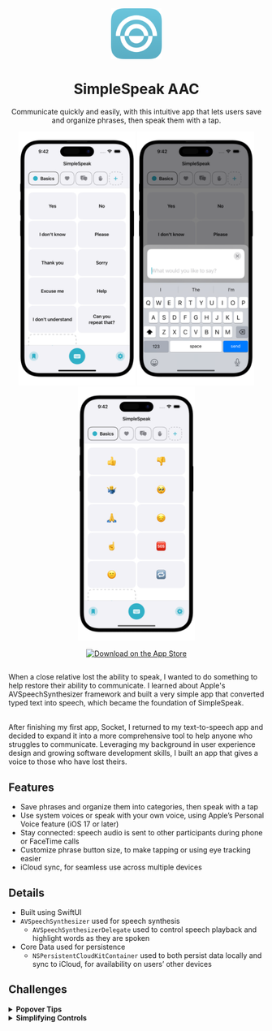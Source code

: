 <div align="center">
  <img src='https://github.com/jus10risner/jus10risner.github.io/blob/main/docs/assets/simplespeak-app-icon.png?raw=true' height='100'>
  <h1>SimpleSpeak AAC</h1>
  <p>Communicate quickly and easily, with this intuitive app that lets users save and organize phrases, then speak them with a tap.</p>

  <img src='https://github.com/jus10risner/jus10risner.github.io/blob/main/docs/assets/simplespeak-site-image1.png?raw=true' height='500'> <img src='https://github.com/jus10risner/jus10risner.github.io/blob/main/docs/assets/simplespeak-site-image2.png?raw=true' height='500'> <img src='https://github.com/jus10risner/jus10risner.github.io/blob/main/docs/assets/simplespeak-site-image3.png?raw=true' height='500'>

  <a href="https://apps.apple.com/app/id6743131751">
    <img src="https://tools.applemediaservices.com/api/badges/download-on-the-app-store/white/en-us?size=250x83&amp;releaseDate=1276560000&h=7e7b68fad19738b5649a1bfb78ff46e9"
          alt="Download on the App Store"/>
  </a>
</div>

## 
When a close relative lost the ability to speak, I wanted to do something to help restore their ability to communicate. I learned about Apple's AVSpeechSynthesizer framework and built a very simple app that converted typed text into speech, which became the foundation of SimpleSpeak.

<br>
After finishing my first app, Socket, I returned to my text-to-speech app and decided to expand it into a more comprehensive tool to help anyone who struggles to communicate. Leveraging my background in user experience design and growing software development skills, I built an app that gives a voice to those who have lost theirs.


## Features

- Save phrases and organize them into categories, then speak with a tap
- Use system voices or speak with your own voice, using Apple’s Personal Voice feature (iOS 17 or later)
- Stay connected: speech audio is sent to other participants during phone or FaceTime calls
- Customize phrase button size, to make tapping or using eye tracking easier
- iCloud sync, for seamless use across multiple devices


## Details

- Built using SwiftUI
- `AVSpeechSynthesizer` used for speech synthesis
  - `AVSpeechSynthesizerDelegate` used to control speech playback and highlight words as they are spoken
- Core Data used for persistence
  - `NSPersistentCloudKitContainer` used to both persist data locally and sync to iCloud, for availability on users’ other devices


## Challenges

<details>
  <summary><b>Popover Tips</b></summary>
  </br>

To make onboarding simple and unobtrusive, I decided to use popover-style tips to communicate useful information. Since SimpleSpeak is available for iOS 16.4 and later, but TipKit isn’t available prior to iOS 17, I needed to use standard popovers to display tips. This required forcing an iPad-style popover when showing a tip, since iOS displays a sheet-style modal by default. 

The new `.presentationCompactAdaptation(.popover)` modifier in iOS 16.4 makes it easy to implement an iPad-style popover. However, popovers still behave like sheets, so they require careful handling to avoid issues (e.g., tapping a button to present a sheet while a popover is already visible can freeze the UI). To solve this, I used an enum to track which popover is displayed and disabled other interactive elements while the popover is active. The result is an onboarding experience that provides information as it becomes relevant.

</details>

<details>
  <summary><b>Simplifying Controls</b></summary>
  </br>

Creating simple controls in an Augmented and Alternative Communication (AAC) app presents the challenge of balancing ease of use with functionality. At the very least, the app needs to include essential buttons like play, pause, and cancel to ensure users can control speech playback. The key is designing intuitive, accessible controls that are straightforward while still offering the necessary functionality.

My solution was to create one button whose function changes depending on the current app context. When the app is idle, the button reveals the keyboard for text-to-speech functionality. When speech is occurring, the button animates into a pause button. If speech is paused, the button animates again to display play and cancel options. This improves accessibility, because users can control basic app functions without needing to move their finger excessively, making control more efficient and less physically demanding (especially important for ALS patients and others with fine motor control challenges).
  
</details>
